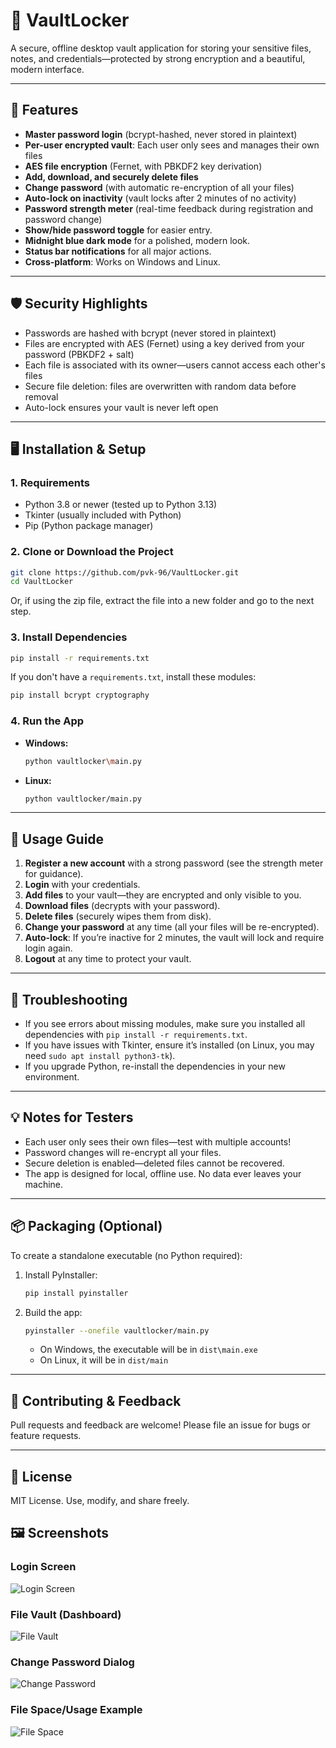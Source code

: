 # 🔐 VaultLocker

A secure, offline desktop vault application for storing your sensitive files, notes, and credentials—protected by strong encryption and a beautiful, modern interface.

---

## 🚀 Features

- **Master password login** (bcrypt-hashed, never stored in plaintext)
- **Per-user encrypted vault**: Each user only sees and manages their own files
- **AES file encryption** (Fernet, with PBKDF2 key derivation)
- **Add, download, and securely delete files**
- **Change password** (with automatic re-encryption of all your files)
- **Auto-lock on inactivity** (vault locks after 2 minutes of no activity)
- **Password strength meter** (real-time feedback during registration and password change)
- **Show/hide password toggle** for easier entry.
- **Midnight blue dark mode** for a polished, modern look.
- **Status bar notifications** for all major actions.
- **Cross-platform**: Works on Windows and Linux.

---

## 🛡️ Security Highlights

- Passwords are hashed with bcrypt (never stored in plaintext)
- Files are encrypted with AES (Fernet) using a key derived from your password (PBKDF2 + salt)
- Each file is associated with its owner—users cannot access each other's files
- Secure file deletion: files are overwritten with random data before removal
- Auto-lock ensures your vault is never left open

---

## 🖥️ Installation & Setup

### 1. **Requirements**
- Python 3.8 or newer (tested up to Python 3.13)
- Tkinter (usually included with Python)
- Pip (Python package manager)


### 2. **Clone or Download the Project**
```bash
git clone https://github.com/pvk-96/VaultLocker.git
cd VaultLocker
```
Or, if using the zip file, extract the file into a new folder and go to the next step.


### 3. **Install Dependencies**
```bash
pip install -r requirements.txt
```
If you don't have a `requirements.txt`, install these modules:
```bash
pip install bcrypt cryptography
```

### 4. **Run the App**
- **Windows:**
  ```bash
  python vaultlocker\main.py
  ```
- **Linux:**
  ```bash
  python vaultlocker/main.py
  ```

---

## 📝 Usage Guide

1. **Register a new account** with a strong password (see the strength meter for guidance).
2. **Login** with your credentials.
3. **Add files** to your vault—they are encrypted and only visible to you.
4. **Download files** (decrypts with your password).
5. **Delete files** (securely wipes them from disk).
6. **Change your password** at any time (all your files will be re-encrypted).
7. **Auto-lock**: If you’re inactive for 2 minutes, the vault will lock and require login again.
8. **Logout** at any time to protect your vault.

---

## 🐞 Troubleshooting
- If you see errors about missing modules, make sure you installed all dependencies with `pip install -r requirements.txt`.
- If you have issues with Tkinter, ensure it’s installed (on Linux, you may need `sudo apt install python3-tk`).
- If you upgrade Python, re-install the dependencies in your new environment.

---

## 💡 Notes for Testers
- Each user only sees their own files—test with multiple accounts!
- Password changes will re-encrypt all your files.
- Secure deletion is enabled—deleted files cannot be recovered.
- The app is designed for local, offline use. No data ever leaves your machine.

---

## 📦 Packaging (Optional)
To create a standalone executable (no Python required):

1. Install PyInstaller:
   ```bash
   pip install pyinstaller
   ```
2. Build the app:
   ```bash
   pyinstaller --onefile vaultlocker/main.py
   ```
   - On Windows, the executable will be in `dist\main.exe`
   - On Linux, it will be in `dist/main`

---

## 🤝 Contributing & Feedback
Pull requests and feedback are welcome! Please file an issue for bugs or feature requests.

---

## 📝 License
MIT License. Use, modify, and share freely. 

## 🖼️ Screenshots

### Login Screen
![Login Screen](ss/homepage)

### File Vault (Dashboard)
![File Vault](ss/files)

### Change Password Dialog
![Change Password](ss/password)

### File Space/Usage Example
![File Space](ss/filespace) 

